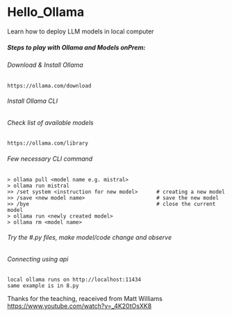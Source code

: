# Hello_Ollama
Learn how to deploy LLM models in local computer 

##### Steps to play with Ollama and Models onPrem:

###### Download & Install Ollama
    https://ollama.com/download

###### Install Ollama CLI

###### Check list of available models
    https://ollama.com/library

###### Few necessary CLI command 
    > ollama pull <model name e.g. mistral>
    > ollama run mistral
    >> /set system <instruction for new model>      # creating a new model
    >> /save <new model name>                       # save the new model 
    >> /bye                                         # close the current model
    > ollama run <newly created model>
    > ollama rm <model name>

###### Try the #.py files, make model/code change and observe 

###### Connecting using api
    local ollama runs on http://localhost:11434
    same example is in 8.py 


Thanks for the teaching, reaceived from Matt Williams
https://www.youtube.com/watch?v=_4K20tOsXK8